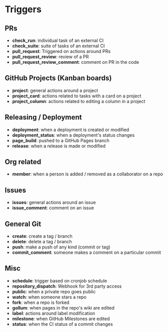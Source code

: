 # Triggers

## PRs

- **check_run**: individual task of an external CI
- **check_suite**: suite of tasks of an external CI
- **pull_request**: Triggered on actions around PRs
- **pull_request_review**: review of a PR
- **pull_request_review_comment**: comment on PR in the code

## GitHub Projects (Kanban boards)

- **project**: general actions around a project
- **project_card**: actions related to tasks with a card on a project
- **project_column**: actions related to editing a column in a project

## Releasing / Deployment

- **deployment**: when a deployment is created or modified
- **deployment_status**: when a deployment's status changes
- **page_build**: pushed to a GitHub Pages branch
- **release**: when a release is made or modified

## Org related

- **member**: when a person is added / removed as a collaborator on a repo

## Issues

- **issues**: general actions around an issue
- **issue_comment**: comment on an issue

## General Git

- **create**: create a tag / branch
- **delete**: delete a tag / branch
- **push**: make a push of any kind (commit or tag)
- **commit_comment**: someone makes a comment on a particular commit

## Misc

- **schedule**: trigger based on cronjob schedule
- **repository_dispatch**: Webhook for 3rd party access
- **public**: when a private repo goes public
- **watch**: when someone stars a repo
- **fork**: when a repo is forked
- **gollum**: when pages in the repo's wiki are edited
- **label**: actions around label modification
- **milestone**: when GitHub Milestones are edited
- **status**: when the CI status of a commit changes
